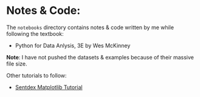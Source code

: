 # Notes & Code:

The `notebooks` directory contains notes & code written by me while following the textbook:
- Python for Data Anlysis, 3E by Wes McKinney

**Note**: I have not pushed the datasets & examples because of their massive file size.

Other tutorials to follow:
- [Sentdex Matplotlib Tutorial](https://www.youtube.com/playlist?list=PLQVvvaa0QuDfefDfXb9Yf0la1fPDKluPF)

